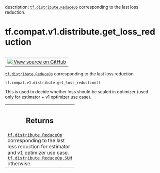 description: <a href="../../../../tf/distribute/ReduceOp.md"><code>tf.distribute.ReduceOp</code></a> corresponding to the last loss reduction.

<div itemscope itemtype="http://developers.google.com/ReferenceObject">
<meta itemprop="name" content="tf.compat.v1.distribute.get_loss_reduction" />
<meta itemprop="path" content="Stable" />
</div>

# tf.compat.v1.distribute.get_loss_reduction

<!-- Insert buttons and diff -->

<table class="tfo-notebook-buttons tfo-api nocontent" align="left">
<td>
  <a target="_blank" href="https://github.com/tensorflow/tensorflow/blob/r2.4/tensorflow/python/distribute/distribute_lib.py#L272-L291">
    <img src="https://www.tensorflow.org/images/GitHub-Mark-32px.png" />
    View source on GitHub
  </a>
</td>
</table>



<a href="../../../../tf/distribute/ReduceOp.md"><code>tf.distribute.ReduceOp</code></a> corresponding to the last loss reduction.

<pre class="devsite-click-to-copy prettyprint lang-py tfo-signature-link">
<code>tf.compat.v1.distribute.get_loss_reduction()
</code></pre>



<!-- Placeholder for "Used in" -->

This is used to decide whether loss should be scaled in optimizer (used only
for estimator + v1 optimizer use case).

<!-- Tabular view -->
 <table class="responsive fixed orange">
<colgroup><col width="214px"><col></colgroup>
<tr><th colspan="2"><h2 class="add-link">Returns</h2></th></tr>
<tr class="alt">
<td colspan="2">
<a href="../../../../tf/distribute/ReduceOp.md"><code>tf.distribute.ReduceOp</code></a> corresponding to the last loss reduction for
estimator and v1 optimizer use case. <a href="../../../../tf/distribute/ReduceOp.md#SUM"><code>tf.distribute.ReduceOp.SUM</code></a> otherwise.
</td>
</tr>

</table>

